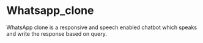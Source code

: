 # Whatsapp_clone
WhatsApp clone is a responsive and speech enabled chatbot which speaks and write the response based on query. 
